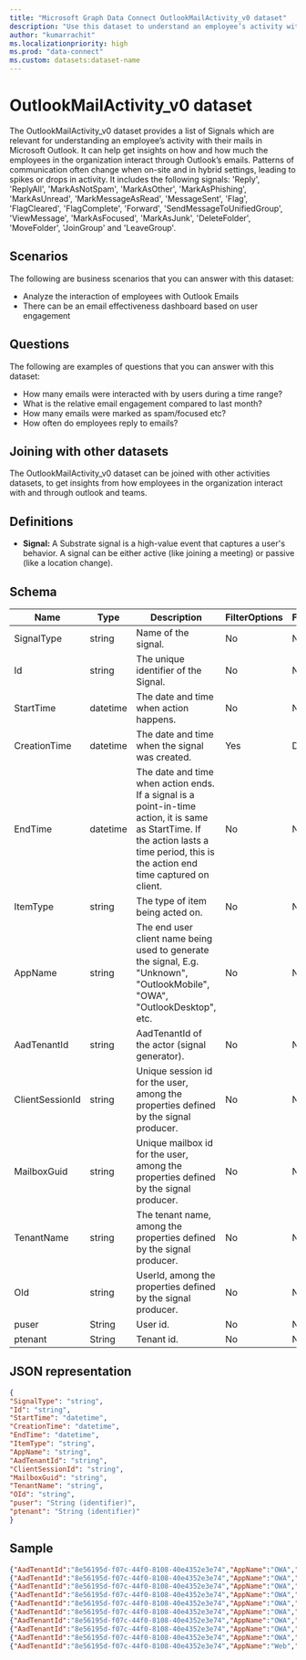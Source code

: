 ```yaml
---
title: "Microsoft Graph Data Connect OutlookMailActivity_v0 dataset"
description: "Use this dataset to understand an employee’s activity with their mails in Microsoft Outlooks."
author: "kumarrachit"
ms.localizationpriority: high
ms.prod: "data-connect"
ms.custom: datasets:dataset-name
---
```


# OutlookMailActivity_v0 dataset

The OutlookMailActivity_v0 dataset provides a list of Signals which are relevant for understanding an employee’s activity with their mails in Microsoft Outlook. It can help get insights on how and how much the employees in the organization interact through Outlook’s emails. Patterns of communication often change when on-site and in hybrid settings, leading to spikes or drops in activity. It includes the following signals: 'Reply', 'ReplyAll', 'MarkAsNotSpam', 'MarkAsOther', 'MarkAsPhishing', 'MarkAsUnread', 'MarkMessageAsRead', 'MessageSent', 'Flag', 'FlagCleared', 'FlagComplete', 'Forward', 'SendMessageToUnifiedGroup', 'ViewMessage', 'MarkAsFocused', 'MarkAsJunk', 'DeleteFolder', 'MoveFolder', 'JoinGroup' and 'LeaveGroup'. 

## Scenarios

The following are business scenarios that you can answer with this dataset:

- Analyze the interaction of employees with Outlook Emails 
- There can be an email effectiveness dashboard based on user engagement 

## Questions

The following are examples of questions that you can answer with this dataset:

- How many emails were interacted with by users during a time range? 
- What is the relative email engagement compared to last month?  
- How many emails were marked as spam/focused etc?  
- How often do employees reply to emails? 

## Joining with other datasets

The OutlookMailActivity_v0 dataset can be joined with other activities datasets, to get insights from how employees in the organization interact with and through outlook and teams. 

## Definitions

- **Signal:**  A Substrate signal is a high-value event that captures a user's behavior. A signal can be either active (like joining a meeting) or passive (like a location change).


## Schema

| Name  | Type  |  Description  |  FilterOptions  |  FilterType  |
| ----------- | ----------- | ----------- | ----------- | ----------- |
| SignalType | string | Name of the signal. | No | None |
| Id | string | The unique identifier of the Signal. | No | None |
| StartTime | datetime | The date and time when action happens. | No | None |
| CreationTime | datetime | The date and time when the signal was created. | Yes | Date |
| EndTime | datetime | The date and time when action ends. If a signal is a point-in-time action, it is same as StartTime. If the action lasts a time period, this is the action end time captured on client. | No | None|
| ItemType | string | The type of item being acted on. | No | None |
| AppName | string | The end user client name being used to generate the signal, E.g. "Unknown", "OutlookMobile", "OWA", "OutlookDesktop", etc. | No | None |
| AadTenantId | string | AadTenantId of the actor (signal generator). | No | None |
| ClientSessionId | string | Unique session id for the user, among the properties defined by the signal producer. | No | None |
| MailboxGuid | string | Unique mailbox id for the user, among the properties defined by the signal producer. | No | None |
| TenantName | string | The tenant name, among the properties defined by the signal producer. | No | None|
| OId | string | UserId, among the properties defined by the signal producer. | No | None |
| puser | String | User id. | No  | None |
| ptenant | String |  Tenant id. | No | None |

## JSON representation

```json
{
"SignalType": "string", 
"Id": "string", 
"StartTime": "datetime", 
"CreationTime": "datetime", 
"EndTime": "datetime", 
"ItemType": "string", 
"AppName": "string", 
"AadTenantId": "string", 
"ClientSessionId": "string",  
"MailboxGuid": "string",  
"TenantName": "string",  
"OId": "string", 
"puser": "String (identifier)", 
"ptenant": "String (identifier)"
}
```

## Sample

```json
{"AadTenantId":"8e56195d-f07c-44f0-8108-40e4352e3e74","AppName":"OWA","CreationTime":"2023-07-17T18:05:48Z","ClientSessionId":"","MailboxGuid":"","OId":"","TenantName":"","EndTime":"2023-07-17T18:05:48Z","Id":"AAMkADJhOTdkOGViLWZjYzUtNDY0NS1hNGFkLWQxNjM0OTBiMmVkYgBGAAAAAABfknVfDfJURqxOuHBzEhFGBwCa8HKSWYdiSZsHkjRYM1qIAAAAAAEwAACa8HKSWYdiSZsHkjRYM1qIAARYVWTDAAA=","ItemType":"Message","SignalType":"ViewMessage","StartTime":"2023-07-17T18:05:21Z","ptenant":"8e56195d-f07c-44f0-8108-40e4352e3e74","puser":"e530bf91-e844-4369-a808-e0d12b1008cd"} 
{"AadTenantId":"8e56195d-f07c-44f0-8108-40e4352e3e74","AppName":"OWA","CreationTime":"2023-07-17T18:06:05Z","ClientSessionId":"","MailboxGuid":"","OId":"","TenantName":"","EndTime":"2023-07-17T18:06:04Z","Id":"AAMkADJhOTdkOGViLWZjYzUtNDY0NS1hNGFkLWQxNjM0OTBiMmVkYgBGAAAAAABfknVfDfJURqxOuHBzEhFGBwCa8HKSWYdiSZsHkjRYM1qIAAAAAAEwAACa8HKSWYdiSZsHkjRYM1qIAARYVWTEAAA=","ItemType":"Message","SignalType":"ViewMessage","StartTime":"2023-07-17T18:06:04Z","ptenant":"8e56195d-f07c-44f0-8108-40e4352e3e74","puser":"e530bf91-e844-4369-a808-e0d12b1008cd"} 
{"AadTenantId":"8e56195d-f07c-44f0-8108-40e4352e3e74","AppName":"OWA","CreationTime":"2023-07-17T18:06:10Z","ClientSessionId":"","MailboxGuid":"","OId":"","TenantName":"","EndTime":"2023-07-17T18:06:09Z","Id":"AAMkADJhOTdkOGViLWZjYzUtNDY0NS1hNGFkLWQxNjM0OTBiMmVkYgBGAAAAAABfknVfDfJURqxOuHBzEhFGBwCa8HKSWYdiSZsHkjRYM1qIAAAAAAEwAACa8HKSWYdiSZsHkjRYM1qIAARYVWTFAAA=","ItemType":"Message","SignalType":"ViewMessage","StartTime":"2023-07-17T18:06:04Z","ptenant":"8e56195d-f07c-44f0-8108-40e4352e3e74","puser":"e530bf91-e844-4369-a808-e0d12b1008cd"} 
{"AadTenantId":"8e56195d-f07c-44f0-8108-40e4352e3e74","AppName":"OWA","CreationTime":"2023-07-17T18:09:14Z","ClientSessionId":"","MailboxGuid":"","OId":"","TenantName":"","EndTime":"2023-07-17T18:09:13Z","Id":"AAMkADJhOTdkOGViLWZjYzUtNDY0NS1hNGFkLWQxNjM0OTBiMmVkYgBGAAAAAABfknVfDfJURqxOuHBzEhFGBwCa8HKSWYdiSZsHkjRYM1qIAAAAAAEwAACa8HKSWYdiSZsHkjRYM1qIAARYVWTHAAA=","ItemType":"Message","SignalType":"ViewMessage","StartTime":"2023-07-17T18:06:11Z","ptenant":"8e56195d-f07c-44f0-8108-40e4352e3e74","puser":"e530bf91-e844-4369-a808-e0d12b1008cd"} 
{"AadTenantId":"8e56195d-f07c-44f0-8108-40e4352e3e74","AppName":"OWA","CreationTime":"2023-07-17T18:11:28Z","ClientSessionId":"","MailboxGuid":"","OId":"","TenantName":"","EndTime":"2023-07-17T18:11:27Z","Id":"AAMkADJhOTdkOGViLWZjYzUtNDY0NS1hNGFkLWQxNjM0OTBiMmVkYgBGAAAAAABfknVfDfJURqxOuHBzEhFGBwCa8HKSWYdiSZsHkjRYM1qIAAAAAAEwAACa8HKSWYdiSZsHkjRYM1qIAARYVWTIAAA=","ItemType":"Message","SignalType":"ViewMessage","StartTime":"2023-07-17T18:11:22Z","ptenant":"8e56195d-f07c-44f0-8108-40e4352e3e74","puser":"e530bf91-e844-4369-a808-e0d12b1008cd"} 
{"AadTenantId":"8e56195d-f07c-44f0-8108-40e4352e3e74","AppName":"OWA","CreationTime":"2023-07-17T18:11:30Z","ClientSessionId":"","MailboxGuid":"","OId":"","TenantName":"","EndTime":"2023-07-17T18:11:30Z","Id":"AAMkADJhOTdkOGViLWZjYzUtNDY0NS1hNGFkLWQxNjM0OTBiMmVkYgBGAAAAAABfknVfDfJURqxOuHBzEhFGBwCa8HKSWYdiSZsHkjRYM1qIAAAAAAEwAACa8HKSWYdiSZsHkjRYM1qIAARYVWTJAAA=","ItemType":"Message","SignalType":"ViewMessage","StartTime":"2023-07-17T18:11:27Z","ptenant":"8e56195d-f07c-44f0-8108-40e4352e3e74","puser":"e530bf91-e844-4369-a808-e0d12b1008cd"} 
{"AadTenantId":"8e56195d-f07c-44f0-8108-40e4352e3e74","AppName":"OWA","CreationTime":"2023-07-17T18:17:00Z","ClientSessionId":"","MailboxGuid":"","OId":"","TenantName":"","EndTime":"2023-07-17T18:16:59Z","Id":"AAMkADJhOTdkOGViLWZjYzUtNDY0NS1hNGFkLWQxNjM0OTBiMmVkYgBGAAAAAABfknVfDfJURqxOuHBzEhFGBwCa8HKSWYdiSZsHkjRYM1qIAAAAAAEwAACa8HKSWYdiSZsHkjRYM1qIAARYVWTKAAA=","ItemType":"Message","SignalType":"ViewMessage","StartTime":"2023-07-17T18:16:59Z","ptenant":"8e56195d-f07c-44f0-8108-40e4352e3e74","puser":"e530bf91-e844-4369-a808-e0d12b1008cd"} 
{"AadTenantId":"8e56195d-f07c-44f0-8108-40e4352e3e74","AppName":"OWA","CreationTime":"2023-07-17T18:17:06Z","ClientSessionId":"","MailboxGuid":"","OId":"","TenantName":"","EndTime":"2023-07-17T18:17:05Z","Id":"AAMkADJhOTdkOGViLWZjYzUtNDY0NS1hNGFkLWQxNjM0OTBiMmVkYgBGAAAAAABfknVfDfJURqxOuHBzEhFGBwCa8HKSWYdiSZsHkjRYM1qIAAAAAAEwAACa8HKSWYdiSZsHkjRYM1qIAARYVWTLAAA=","ItemType":"Message","SignalType":"ViewMessage","StartTime":"2023-07-17T18:17:05Z","ptenant":"8e56195d-f07c-44f0-8108-40e4352e3e74","puser":"e530bf91-e844-4369-a808-e0d12b1008cd"} 
{"AadTenantId":"8e56195d-f07c-44f0-8108-40e4352e3e74","AppName":"OWA","CreationTime":"2023-07-17T18:17:11Z","ClientSessionId":"","MailboxGuid":"","OId":"","TenantName":"","EndTime":"2023-07-17T18:17:10Z","Id":"AAMkADJhOTdkOGViLWZjYzUtNDY0NS1hNGFkLWQxNjM0OTBiMmVkYgBGAAAAAABfknVfDfJURqxOuHBzEhFGBwCa8HKSWYdiSZsHkjRYM1qIAAAAAAEwAACa8HKSWYdiSZsHkjRYM1qIAARYVWTMAAA=","ItemType":"Message","SignalType":"ViewMessage","StartTime":"2023-07-17T18:17:06Z","ptenant":"8e56195d-f07c-44f0-8108-40e4352e3e74","puser":"e530bf91-e844-4369-a808-e0d12b1008cd"} 
{"AadTenantId":"8e56195d-f07c-44f0-8108-40e4352e3e74","AppName":"Web","CreationTime":"2023-07-17T18:05:48Z","ClientSessionId":"dc30791f-caf5-4220-aaee-284f22505c24","MailboxGuid":"2a97d8eb-fcc5-4645-a4ad-d163490b2edb","OId":"e530bf91-e844-4369-a808-e0d12b1008cd","TenantName":"euclidtest21.onmicrosoft.com","EndTime":"2023-07-17T18:05:48Z","Id":"AAMkADJhOTdkOGViLWZjYzUtNDY0NS1hNGFkLWQxNjM0OTBiMmVkYgBGAAAAAABfknVfDfJURqxOuHBzEhFGBwCa8HKSWYdiSZsHkjRYM1qIAAAAAAEwAACa8HKSWYdiSZsHkjRYM1qIAARYVWTCAAA=","ItemType":"Message","SignalType":"MarkMessageAsRead","StartTime":"2023-07-17T18:05:48Z","ptenant":"8e56195d-f07c-44f0-8108-40e4352e3e74","puser":"e530bf91-e844-4369-a808-e0d12b1008cd"} 
```
